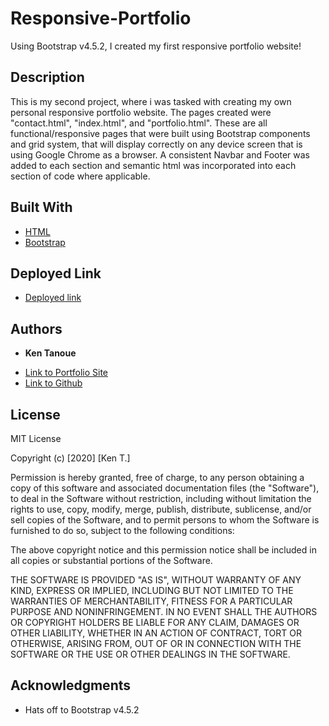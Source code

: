 # Responsive-Portfolio

Using Bootstrap v4.5.2, I created my first responsive portfolio website!

## Description

This is my second project, where i was tasked with creating my own personal responsive portfolio website.  The pages created were "contact.html", "index.html", and "portfolio.html".  These are all functional/responsive pages that were built using Bootstrap components and grid system, that will display correctly on any device screen that is using Google Chrome as a browser.  A consistent Navbar and Footer was added to each section and semantic html was incorporated into each section of code where applicable. 

## Built With

* [HTML](https://developer.mozilla.org/en-US/docs/Web/HTML)
* [Bootstrap](https://getbootstrap.com/)

## Deployed Link

* [Deployed link]()


## Authors

* **Ken Tanoue** 

- [Link to Portfolio Site]()
- [Link to Github](https://github.com/kent28808/)

## License

MIT License

Copyright (c) [2020] [Ken T.]

Permission is hereby granted, free of charge, to any person obtaining a copy
of this software and associated documentation files (the "Software"), to deal
in the Software without restriction, including without limitation the rights
to use, copy, modify, merge, publish, distribute, sublicense, and/or sell
copies of the Software, and to permit persons to whom the Software is
furnished to do so, subject to the following conditions:

The above copyright notice and this permission notice shall be included in all
copies or substantial portions of the Software.

THE SOFTWARE IS PROVIDED "AS IS", WITHOUT WARRANTY OF ANY KIND, EXPRESS OR
IMPLIED, INCLUDING BUT NOT LIMITED TO THE WARRANTIES OF MERCHANTABILITY,
FITNESS FOR A PARTICULAR PURPOSE AND NONINFRINGEMENT. IN NO EVENT SHALL THE
AUTHORS OR COPYRIGHT HOLDERS BE LIABLE FOR ANY CLAIM, DAMAGES OR OTHER
LIABILITY, WHETHER IN AN ACTION OF CONTRACT, TORT OR OTHERWISE, ARISING FROM,
OUT OF OR IN CONNECTION WITH THE SOFTWARE OR THE USE OR OTHER DEALINGS IN THE
SOFTWARE.

## Acknowledgments

* Hats off to Bootstrap v4.5.2

